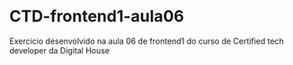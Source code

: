 # CTD-frontend1-aula06
Exercicio desenvolvido na aula 06 de frontend1 do curso de Certified tech developer da Digital House
